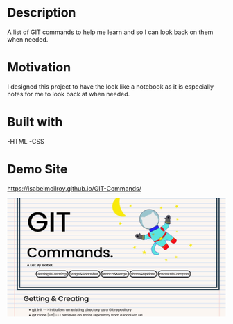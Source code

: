 # Description
 A list of GIT commands to help me learn and so I can look back on them when needed.

 # Motivation 
 I designed this project to have the look like a notebook as it is especially notes for me to look back at when needed.

# Built with
-HTML
-CSS

# Demo Site
https://isabelmcilroy.github.io/GIT-Commands/ 

![Screenshot](Images/Capture.jpg)
